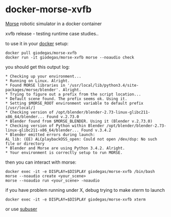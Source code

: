 # docker-morse-xvfb
[Morse](https://github.com/morse-simulator/morse) robotic simulator in a docker container

xvfb release - testing runtime case studies..

to use it in your [docker](http://docker.com) setup:

    docker pull giodegas/morse-xvfb
    docker run -it giodegas/morse-xvfb morse --noaudio check
    
you should get this output log:

    * Checking up your environment...
    * Running on Linux. Alright.
    * Found MORSE libraries in '/usr/local/lib/python3.4/site-packages/morse/blender'. Alright.
    * Trying to figure out a prefix from the script location...
    * Default scene found. The prefix seems ok. Using it.
    * Setting $MORSE_ROOT environment variable to default prefix [/usr/local/]
    * Checking version of /opt/blender/blender-2.73-linux-glibc211-x86_64/blender... Found v.2.73.0
    * Blender found from $MORSE_BLENDER. Using it (Blender v.2.73.0)
    * Checking version of Python within Blender /opt/blender/blender-2.73-linux-glibc211-x86_64/blender... Found v.3.4.2
    * Blender emitted errors during launch:
    AL lib: (EE) ALCplaybackOSS_open: Could not open /dev/dsp: No such file or directory
    * Blender and Morse are using Python 3.4.2. Alright.
    * Your environment is correctly setup to run MORSE.

then you can interact with morse:

    docker exec -it -e DISPLAY=$DISPLAY giodegas/morse-xvfb /bin/bash
    morse --noaudio create <your_scene>
    morse --noaudio run <your_scene> -noaudio

if you have problem running under X, debug trying to make xterm to launch

    docker exec -it -e DISPLAY=$DISPLAY giodegas/morse-xvfb xterm
    
or use [subuser](https://github.com/subuser-security/subuser)
